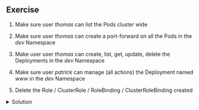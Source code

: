 ## Exercise

1. Make sure user *thomas* can list the Pods cluster wide

2. Make sure user *thomas* can create a port-forward on all the Pods in the *dev* Namespace 

3. Make user user *thomas* can create, list, get, update, delete the Deployments in the *dev* Namespace

4. Make sure user *patrick* can manage (all actions) the Deployment named *www* in the *dev* Namespace

5. Delete the Role / ClusterRole / RoleBinding / ClusterRoleBinding created

<details>
  <summary markdown="span">Solution</summary>

1. Make sure user *thomas* can list the Pods cluster wide

Create the ClusterRole:

```
k create clusterrole list-nodes --verb list --resource nodes 
```

Associate the *ClusterRole* to *thomas* via a *ClusterRoleBinding*

```
k create clusterrolebinding thomas-list-nodes --clusterrole list-nodes --user thomas
```

Verify:

```
k auth can-i list nodes --as thomas
yes
```

2. Make sure user *thomas* can create a port-forward on all the Pods in the *dev* Namespace 

First create the *dev* namespace

```
k create ns dev
```

Create the Role:

```
k create role port-forward --verb create --resource pods/forward --namespace dev 
```

Associate the *Role* to *thomas* via a *RoleBinding*

```
k create rolebinding thomas-port-forward --role port-forward --user thomas --namespace dev
```

Verify:

```
k auth can-i create pods --subresource=forward --as thomas --namespace dev 
yes
```

3. Make user user *thomas* can create, list, get, update, delete the Deployments in the *dev* Namespace


Create the Role:

```
k create role manage-deployment --verb create,list,get,update,delete --resource deployments.apps --namespace dev 
```

Associate the *Role* to *thomas* via a *RoleBinding*

```
k create rolebinding thomas-manage-deployment --role manage-deployment --user thomas --namespace dev
```

Verify:

```
k auth can-i create deployments.apps --as thomas --namespace dev
yes
```

4. Make sure user *patrick* can manage (all actions) the Deployment named *www* in the *dev* Namespace

Create a role that allows to manage the deployment named *www*:

```
k create role manage-www-deployment --verb="*" --resource=deployment.apps --resource-name=www -n dev
```

Associate that role to user *patrick*:

```
k create rolebinding patrick-manage-www-deployment --user=patrick --role=manage-www-deployment -n dev
```

Verify:

```
k auth can-i "*" deploy/www --as patrick -n dev
yes
```

5. Delete the Role / ClusterRole / RoleBinding / ClusterRoleBinding created

```
k delete rolebinding patrick-manage-www-deployment thomas-manage-deployment thomas-port-forward
k delete role manage-www-deployment manage-deployment port-forward 
k delete clusterrolebinding thomas-list-nodes
k delete clusterrole list-nodes
```

</details>

